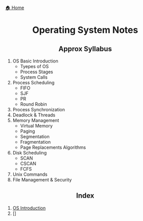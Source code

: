 [🏠 Home](../../README.md)

<h1 style="text-align: center">Operating System Notes</h1>

<h2 style="text-align: center">Approx Syllabus</h2>

1. OS Basic Introduction
   - Tyepes of OS
   - Process Stages
   - System Calls
2. Process Scheduling
   - FIFO
   - SJF
   - PR
   - Round Robin
3. Process Synchronization
4. Deadlock & Threads
5. Memory Management
   - Virtual Memory
   - Paging
   - Segmentation
   - Fragmentation
   - Page Replacements Algorithms
6. Disk Scheduling
	 - SCAN
	 - CSCAN
	 - FCFS 
7. Unix Commands
8. File Management & Security

<h2 style="text-align: center">Index</h2>

1. [OS Introduction]()
2. []